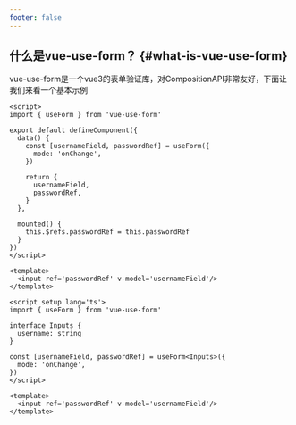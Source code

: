 ```yaml
---
footer: false
---
```


## 什么是vue-use-form？ {#what-is-vue-use-form}

vue-use-form是一个vue3的表单验证库，对CompositionAPI非常友好，下面让我们来看一个基本示例

<div class="options-api">

```vue
<script>
import { useForm } from 'vue-use-form'

export default defineComponent({
  data() {
    const [usernameField, passwordRef] = useForm({
      mode: 'onChange',
    })

    return {
      usernameField,
      passwordRef,
    }
  },

  mounted() {
    this.$refs.passwordRef = this.passwordRef
  }
})
</script>

<template>
  <input ref='passwordRef' v-model='usernameField'/>
</template>
```

</div>

<div class="composition-api">

```vue
<script setup lang='ts'>
import { useForm } from 'vue-use-form'

interface Inputs {
  username: string
}

const [usernameField, passwordRef] = useForm<Inputs>({
  mode: 'onChange',
})
</script>

<template>
  <input ref='passwordRef' v-model='usernameField'/>
</template>
```

</div>
